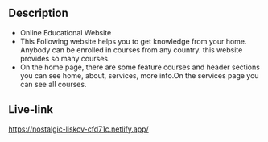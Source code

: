 
## Description
- Online Educational Website
- This Following website helps you to get knowledge from your home. Anybody can be enrolled in courses from any country.
this website provides so many courses.
- On the home page, there are some feature courses and header sections you can see home, about, services, more info.On the services page you can see all courses.

## Live-link
https://nostalgic-liskov-cfd71c.netlify.app/